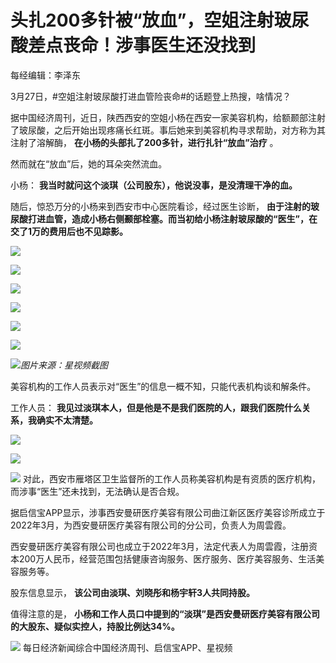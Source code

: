 # 头扎200多针被“放血”，空姐注射玻尿酸差点丧命！涉事医生还没找到

每经编辑：李泽东

3月27日，#空姐注射玻尿酸打进血管险丧命#的话题登上热搜，啥情况？

据中国经济周刊，近日，陕西西安的空姐小杨在西安一家美容机构，给额颞部注射了玻尿酸，之后开始出现疼痛长红斑。事后她来到美容机构寻求帮助，对方称为其注射了溶解酶，
**在小杨的头部扎了200多针，进行扎针“放血”治疗** 。

然而就在“放血”后，她的耳朵突然流血。

小杨： **我当时就问这个淡琪（公司股东），他说没事，是没清理干净的血。**

随后，惊恐万分的小杨来到西安市中心医院看诊，经过医生诊断，
**由于注射的玻尿酸打进血管，造成小杨右侧颞部栓塞。而当初给小杨注射玻尿酸的“医生”，在交了1万的费用后也不见踪影。**

![](https://inews.gtimg.com/news_bt/OTSJvzvIjSzEvKspzWakGZnLdq6hRohqvVtMkzqBfz3F8AA/1000)

![](https://inews.gtimg.com/news_bt/O03ox6d_7Ki-kYTxYUbgqada5xKw2dI5JYn0DZWfii71oAA/1000)

![](https://inews.gtimg.com/news_bt/Oa4gHdI-zEhOl4hsoJ-iazcB6iVWjOxb5inSxKjNHjx-4AA/1000)

![](https://inews.gtimg.com/news_bt/OfSNwBhFEkyP9_FmE3Yoqws2r3m5eAi7j1NHBKPxgMfvEAA/1000)

![](https://inews.gtimg.com/news_bt/OdoMYARA-vkH0gEStFc3l-iwLXC2DH1iOVLwqzE2PPQqUAA/1000)

![](https://inews.gtimg.com/news_bt/OicoJdsHDFJnAabADHjGwKr9jOStbp9CZDcmgo6-wtHrAAA/1000)

![](https://inews.gtimg.com/news_bt/O5jgECt-P8OObo0FRhFNfUuEv-VH8lKJ7Ms_eQYXaibiQAA/1000)_图片来源：星视频截图_

美容机构的工作人员表示对“医生”的信息一概不知，只能代表机构谈和解条件。

工作人员： **我见过淡琪本人，但是他是不是我们医院的人，跟我们医院什么关系，我确实不太清楚。**

![](https://inews.gtimg.com/news_bt/O3QyJokoPCrd8UDSU8H36AFcF8RunRPJTViSTEUg4TybkAA/1000)

![](https://inews.gtimg.com/news_bt/O-BDNkQsELW-ktFx8qVAS4HvxMvQdmSfmeatmzIl5OH1MAA/1000)

![](https://inews.gtimg.com/news_bt/O7oy13Dsy2GaV3m07YjXReGaOYwMOX-AzFpwiIrZiyapcAA/1000)
对此，西安市雁塔区卫生监督所的工作人员称美容机构是有资质的医疗机构，而涉事“医生”还未找到，无法确认是否合规。

据启信宝APP显示，涉事西安曼研医疗美容有限公司曲江新区医疗美容诊所成立于2022年3月，为西安曼研医疗美容有限公司的分公司，负责人为周雲霞。

西安曼研医疗美容有限公司也成立于2022年3月，法定代表人为周雲霞，注册资本200万人民币，经营范围包括健康咨询服务、医疗服务、医疗美容服务、生活美容服务等。

股东信息显示， **该公司由淡琪、刘晓彤和杨宇轩3人共同持股。**

值得注意的是， **小杨和工作人员口中提到的“淡琪”是西安曼研医疗美容有限公司的大股东、疑似实控人，持股比例达34%。**

![](https://inews.gtimg.com/news_bt/O1w89nlNTWvO3Vj95e84dYXzhk82XH5cgzSEWyZaiJhqsAA/1000)
每日经济新闻综合中国经济周刊、启信宝APP、星视频

